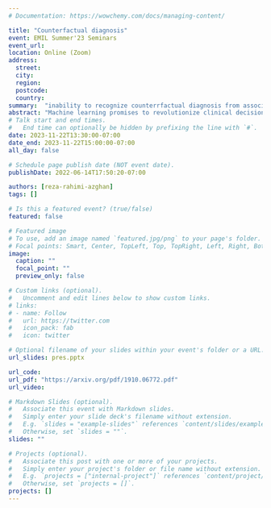 ```yaml
---
# Documentation: https://wowchemy.com/docs/managing-content/

title: "Counterfactual diagnosis"
event: EMIL Summer'23 Seminars
event_url:
location: Online (Zoom)
address:
  street:
  city:
  region:
  postcode:
  country:
summary:  "inability to recognize counterrfactual diagnosis from associative diagnosis can lead to disastrous outcomes."
abstract: "Machine learning promises to revolutionize clinical decision making and diagnosis. In medical diagnosis a doctor aims to explain a patient’s symptoms by determining the diseases causing them. However, existing diagnostic algorithms are purely associative, identifying diseases that are strongly correlated with a patients symptoms and medical history. We show that this inability to disentangle correlation from causation can result in sub-optimal or dangerous diagnoses. To overcome this, we reformulate diagnosis as a counterfactual inference task and derive new counterfactual diagnostic algorithms. We show that this approach is closer to the diagnostic reasoning of clinicians and significantly improves the accuracy and safety of the resulting diagnoses. We compare our counterfactual algorithm to the standard Bayesian diagnostic algorithm and a cohort of 44 doctors using a test set of clinical vignettes. While the Bayesian algorithm achieves an accuracy comparable to the average doctor, placing in the top 48% of doctors in our cohort, our counterfactual algorithm places in the top 25% of doctors, achieving expert clinical accuracy. This improvement is achieved simply by changing how we query our model, without requiring any additional model improvements. Our results show that counterfactual reasoning is a vital missing ingredient for applying machine learning to medical diagnosis."
# Talk start and end times.
#   End time can optionally be hidden by prefixing the line with `#`.
date: 2023-11-22T13:30:00-07:00
date_end: 2023-11-22T15:00:00-07:00
all_day: false

# Schedule page publish date (NOT event date).
publishDate: 2022-06-14T17:50:20-07:00

authors: [reza-rahimi-azghan]
tags: []

# Is this a featured event? (true/false)
featured: false

# Featured image
# To use, add an image named `featured.jpg/png` to your page's folder.
# Focal points: Smart, Center, TopLeft, Top, TopRight, Left, Right, BottomLeft, Bottom, BottomRight.
image:
  caption: ""
  focal_point: ""
  preview_only: false

# Custom links (optional).
#   Uncomment and edit lines below to show custom links.
# links:
# - name: Follow
#   url: https://twitter.com
#   icon_pack: fab
#   icon: twitter

# Optional filename of your slides within your event's folder or a URL.
url_slides: pres.pptx

url_code:
url_pdf: "https://arxiv.org/pdf/1910.06772.pdf"
url_video:

# Markdown Slides (optional).
#   Associate this event with Markdown slides.
#   Simply enter your slide deck's filename without extension.
#   E.g. `slides = "example-slides"` references `content/slides/example-slides.md`.
#   Otherwise, set `slides = ""`.
slides: ""

# Projects (optional).
#   Associate this post with one or more of your projects.
#   Simply enter your project's folder or file name without extension.
#   E.g. `projects = ["internal-project"]` references `content/project/deep-learning/index.md`.
#   Otherwise, set `projects = []`.
projects: []
---
```

